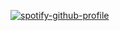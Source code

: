 [![spotify-github-profile](https://spotify-github-profile.vercel.app/api/view?uid=phipsmeister&cover_image=true&theme=default)](https://github.com/philem298/spotify-github-profile)

